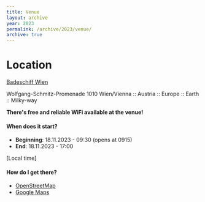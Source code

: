 ```yaml
---
title: Venue
layout: archive
year: 2023
permalink: /archive/2023/venue/
archive: true
---
```


# Location
[Badeschiff Wien](https://www.badeschiff.at/)

Wolfgang-Schmitz-Promenade 1010 Wien/Vienna :: Austria :: Europe :: Earth :: Milky-way

**There's free and reliable WiFi available at the venue!**

#### When does it start?
- **Beginning**: 18.11.2023 - 09:30 (opens at 0915)
- **End**: 18.11.2023 - 17:00

[Local time]

#### How do I get there?
- [OpenStreetMap](https://www.openstreetmap.org/#map=18/48.2117842/16.3816056)
- [Google Maps](https://goo.gl/maps/pbnzAo4ydFWKGT2h8)
